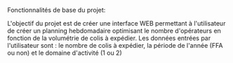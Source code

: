 Fonctionnalités de base du projet:

L'objectif du projet est de créer une interface WEB permettant à l'utilisateur de créer un planning hebdomadaire optimisant le nombre d'opérateurs en fonction de la volumétrie de colis à expédier. 
Les données entrées par l'utilisateur sont : le nombre de colis à expédier, la période de l'année (FFA ou non) et le domaine d'activité (1 ou 2)
